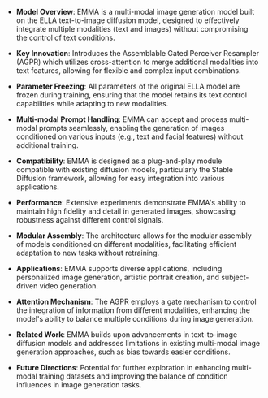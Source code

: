 - **Model Overview**: EMMA is a multi-modal image generation model built on the ELLA text-to-image diffusion model, designed to effectively integrate multiple modalities (text and images) without compromising the control of text conditions.

- **Key Innovation**: Introduces the Assemblable Gated Perceiver Resampler (AGPR) which utilizes cross-attention to merge additional modalities into text features, allowing for flexible and complex input combinations.

- **Parameter Freezing**: All parameters of the original ELLA model are frozen during training, ensuring that the model retains its text control capabilities while adapting to new modalities.

- **Multi-modal Prompt Handling**: EMMA can accept and process multi-modal prompts seamlessly, enabling the generation of images conditioned on various inputs (e.g., text and facial features) without additional training.

- **Compatibility**: EMMA is designed as a plug-and-play module compatible with existing diffusion models, particularly the Stable Diffusion framework, allowing for easy integration into various applications.

- **Performance**: Extensive experiments demonstrate EMMA's ability to maintain high fidelity and detail in generated images, showcasing robustness against different control signals.

- **Modular Assembly**: The architecture allows for the modular assembly of models conditioned on different modalities, facilitating efficient adaptation to new tasks without retraining.

- **Applications**: EMMA supports diverse applications, including personalized image generation, artistic portrait creation, and subject-driven video generation.

- **Attention Mechanism**: The AGPR employs a gate mechanism to control the integration of information from different modalities, enhancing the model's ability to balance multiple conditions during image generation.

- **Related Work**: EMMA builds upon advancements in text-to-image diffusion models and addresses limitations in existing multi-modal image generation approaches, such as bias towards easier conditions.

- **Future Directions**: Potential for further exploration in enhancing multi-modal training datasets and improving the balance of condition influences in image generation tasks.